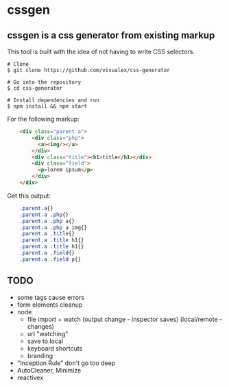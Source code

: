 cssgen
====================

## cssgen is a css generator from existing markup

This tool is built with the idea of not having to write CSS selectors.



```
# Clone
$ git clone https://github.com/visualex/css-generator

# Go into the repository
$ cd css-generator

# Install dependencies and run
$ npm install && npm start
```

For the following markup:
```html
	<div class="parent a">
		<div class="php">
		  <a><img/></a>
		</div>
		<div class="title"><h1>title</h1></div>
		<div class="field">
		  <p>lorem ipsum</p>
		</div>
	</div>
```

Get this output: 
```CSS
	.parent.a{}
	.parent.a .php{}
	.parent.a .php a{}
	.parent.a .php a img{}
	.parent.a .title{}
	.parent.a .title h1{}
	.parent.a .title h1{}
	.parent.a .field{}
	.parent.a .field p{}
```

## TODO
* some tags cause errors
* form elements cleanup
* node
   * file import + watch (output change - inspector saves) (local/remote - changes)
   * url "watching"
   * save to local
   * keyboard shortcuts
   * branding
* "Inception Rule" don't go too deep
* AutoCleaner, Minimize
* reactivex









